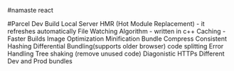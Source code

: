 #namaste react


#Parcel
Dev Build 
Local Server
HMR (Hot Module Replacement) - it refreshes automatically
File Watching Algorithm - written in c++
Caching - Faster Builds
Image Optimization
Minification
Bundle
Compress
Consistent Hashing
Differential Bundling(supports older browser)
code splitting
Error Handling
Tree shaking (remove unused code)
Diagonistic
HTTPs
Different Dev and Prod bundles
